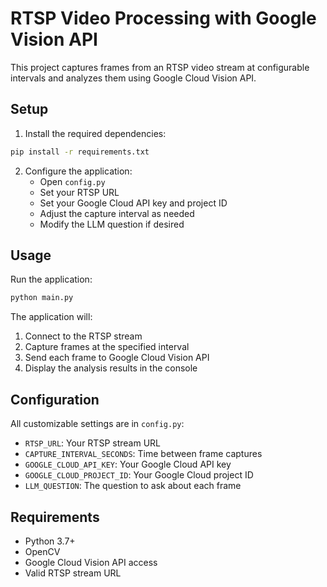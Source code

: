 # RTSP Video Processing with Google Vision API

This project captures frames from an RTSP video stream at configurable intervals and analyzes them using Google Cloud Vision API.

## Setup

1. Install the required dependencies:
```bash
pip install -r requirements.txt
```

2. Configure the application:
   - Open `config.py`
   - Set your RTSP URL
   - Set your Google Cloud API key and project ID
   - Adjust the capture interval as needed
   - Modify the LLM question if desired

## Usage

Run the application:
```bash
python main.py
```

The application will:
1. Connect to the RTSP stream
2. Capture frames at the specified interval
3. Send each frame to Google Cloud Vision API
4. Display the analysis results in the console

## Configuration

All customizable settings are in `config.py`:
- `RTSP_URL`: Your RTSP stream URL
- `CAPTURE_INTERVAL_SECONDS`: Time between frame captures
- `GOOGLE_CLOUD_API_KEY`: Your Google Cloud API key
- `GOOGLE_CLOUD_PROJECT_ID`: Your Google Cloud project ID
- `LLM_QUESTION`: The question to ask about each frame

## Requirements

- Python 3.7+
- OpenCV
- Google Cloud Vision API access
- Valid RTSP stream URL 